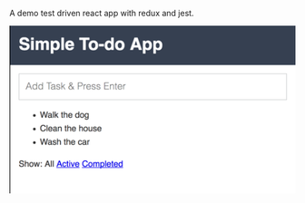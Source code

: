 A demo test driven react app with redux and jest.

![Screenshot of my demo app](https://raw.githubusercontent.com/jr180180/react-redux-demo-todo-app/master/public/images/screenshot.png)